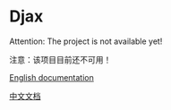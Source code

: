 # Djax

Attention: The project is not available yet!

注意：该项目目前还不可用！

[English documentation](./README_EN.md)

[中文文档](./README_CN.md)
